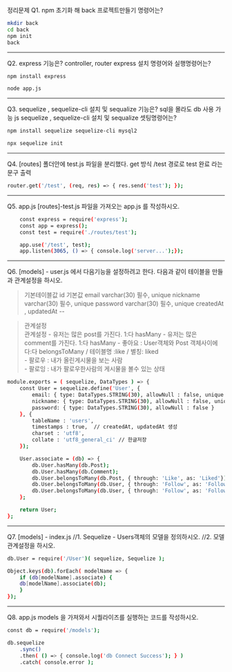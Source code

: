 정리문제
Q1.  npm 초기화 해 back 프로젝트만들기 명령어는?
```bash 
mkdir back
cd back
npm init
back
```
---
Q2. express 기능은?  controller, router
  express 설치 명령어와  실행명령어는?
```bash
npm install express 
``` 
```bash
node app.js 
```
---
Q3. sequelize , sequelize-cli 설치  및  sequalize 기능은? sql을 몰라도 db 사용 가능 js
   sequelize , sequelize-cli 설치  및  sequalize 셋팅명령어는?
```bash  
npm install sequelize sequelize-cli mysql2
```
```bash 
npx sequelize init
``` 
---
Q4.  [routes] 폴더안에  test.js 파일을 분리했다. 
get 방식   /test 경로로     test 완료 라는 문구 출력
```bash
router.get('/test', (req, res) => { res.send('test'); });
```
---
Q5.  app.js [routes]-test.js 파일을 가져오는 app.js 를 작성하시오.
```bash
	const express = require('express');
	const app = express();
	const test = require('./routes/test');

	app.use('/test', test);
	app.listen(3065, () => { console.log('server...');});
```
---
Q6.  [models] - user.js  에서 다음기능을 설정하려고 한다. 
다음과 같이 테이블을 만들과 관계설정을 하시오.
> 기본테이블값
    id   기본값
    email        varchar(30)    필수, unique
    nickname  varchar(30)    필수, unique
    password  varchar(30)    필수, unique
    createdAt , updatedAt   --
   
> 관계설정	
    관계설정
    - 유저는 많은 post를 가진다.  1:다      hasMany
    - 유저는 많은 comment를 가진다.  1:다     hasMany
    - 좋아요 :  User객체와 Post 객체사이에  다:다    belongsToMany  / 테이블명 :like / 별칭: liked  
    - 팔로우 : 내가 올린게시물을 보는 사람  
    - 팔로잉 : 내가 팔로우한사람의 게시물을 볼수 있는 상태
```bash
module.exports = ( sequelize, DataTypes ) => {
	const User = sequelize.define('User', {
		email: { type: DataTypes.STRING(30), allowNull : false, unique : true },
		nickname: { type: DataTypes.STRING(30), allowNull : false, unique : true },
		password: { type: DataTypes.STRING(30), allowNull : false }
	}, {
		tableName : 'users',
		timestamps : true,  // createdAt, updatedAt 생성
		charset : 'utf8',
		collate : 'utf8_general_ci' // 한글저장  
	});

	User.associate = (db) => {
		db.User.hasMany(db.Post);
		db.User.hasMany(db.Comment);
		db.User.belongsToMany(db.Post, { through: 'Like', as: 'Liked'});
		db.User.belongsToMany(db.User, { through: 'Follow', as: 'Followers', foreignKey: 'FollowingId'}); // user.getFollowers()
		db.User.belongsToMany(db.User, { through: 'Follow', as: 'Followings', foreignKey: 'FollowerId'}); // user.getFollowings().
	};

	return User;
};
```
---
Q7.  [models] - index.js
//1.   Sequelize -  Users객체의 모델을 정의하시오.
//2.   모델 관계설정을 하시오.
```bash
db.User = require('/User')( sequelize, Sequelize );

Object.keys(db).forEach( modelName => {
	if (db[modelName].associate) {
	db[modelName].associate(db);
	}
});
````
---
Q8.  app.js
models 을 가져와서 시퀄라이즈를 실행하는 코드를 작성하시오.
```bash
const db = require('/models');

db.sequelize
	.sync()
	.then( () => { console.log('db Connect Success'); } )
	.catch( console.error );


